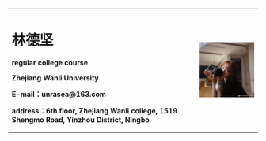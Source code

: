 <table border="0">
  <tr>
    <td width="75%">
      <h1>林德坚</h1>
      <p><b>regular college course</b></p>
      <p><b>Zhejiang Wanli University</b></p>
      <p><b>E-mail：unrasea@163.com</b></p>
      <p><b>address：6th floor, Zhejiang Wanli college, 1519 Shengmo Road, Yinzhou District, Ningbo</b></p>
    </td>
    <td width="25%">
      <img src="/lin.jpg" width="100%">
        </td>
  </tr>
</table>
